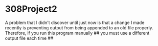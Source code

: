 308Project2
===========
A problem that I didn't discover until just now is that a change I made recently
is preventing output from being appended to an old file properly. Therefore, if you run
this program manually ## you must use a different output file each time ##
